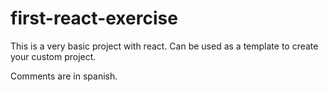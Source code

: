 # first-react-exercise

This is a very basic project with react.
Can be used as a template to create your custom project.

Comments are in spanish.
